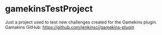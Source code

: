 # gamekinsTestProject
Just a project used to test new challenges created for the Gamekins plugin.
Gamakins GitHub: https://github.com/jenkinsci/gamekins-plugin

